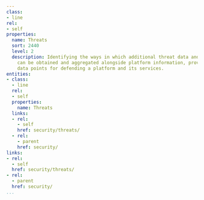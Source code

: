```yaml
---
class:
- line
rel:
- self
properties:
  name: Threats
  sort: 2440
  level: 2
  description: Identifying the ways in which additional threat data and intelligence
    can be obtained and aggregated alongside platform information, providing more
    data points for defending a platform and its services.
entities:
- class:
  - line
  rel:
  - self
  properties:
    name: Threats
  links:
  - rel:
    - self
    href: security/threats/
  - rel:
    - parent
    href: security/
links:
- rel:
  - self
  href: security/threats/
- rel:
  - parent
  href: security/
...
```

